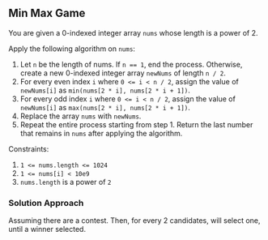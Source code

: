 ## Min Max Game

You are given a 0-indexed integer array `nums` whose length is a power of 2.

Apply the following algorithm on `nums`:

1. Let `n` be the length of nums. If `n == 1`, end the process. Otherwise, create a new 0-indexed integer array `newNums` of length `n / 2`. 
2. For every even index `i` where `0 <= i < n / 2`, assign the value of `newNums[i]` as `min(nums[2 * i], nums[2 * i + 1])`. 
3. For every odd index `i` where `0 <= i < n / 2`, assign the value of `newNums[i]` as `max(nums[2 * i], nums[2 * i + 1])`. 
4. Replace the array `nums` with `newNums`. 
5. Repeat the entire process starting from step 1.
Return the last number that remains in `nums` after applying the algorithm.


Constraints:
1. `1 <= nums.length <= 1024`
2. `1 <= nums[i] < 10e9`
3. `nums.length` is a power of `2`

### Solution Approach
Assuming there are a contest. Then, for every 2 candidates, will select one, until a winner selected.

